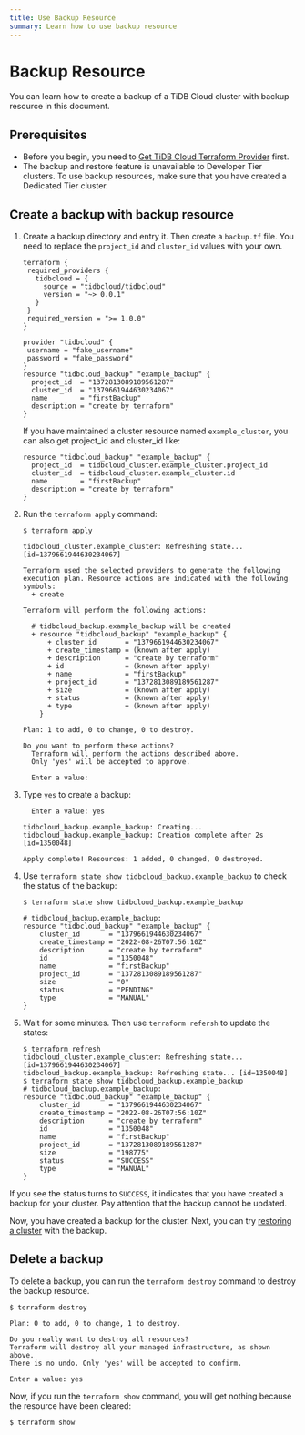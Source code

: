 ```yaml
---
title: Use Backup Resource
summary: Learn how to use backup resource
---
```


# Backup Resource

You can learn how to create a backup of a TiDB Cloud cluster with backup resource in this document.

## Prerequisites

- Before you begin, you need to [Get TiDB Cloud Terraform Provider](/tidb-cloud/terraform/tidbcloud-provider.md) first.
- The backup and restore feature is unavailable to Developer Tier clusters. To use backup resources, make sure that you have created a Dedicated Tier cluster.

## Create a backup with backup resource

1. Create a backup directory and entry it. Then create a `backup.tf` file. You need to replace the `project_id` and `cluster_id` values with your own.

    ```
    terraform {
     required_providers {
       tidbcloud = {
         source = "tidbcloud/tidbcloud"
         version = "~> 0.0.1"
       }
     }
     required_version = ">= 1.0.0"
   }
   
   provider "tidbcloud" {
     username = "fake_username"
     password = "fake_password"
   }
    resource "tidbcloud_backup" "example_backup" {
      project_id  = "1372813089189561287"
      cluster_id  = "1379661944630234067"
      name        = "firstBackup"
      description = "create by terraform"
    }
    ```

   If you have maintained a cluster resource named `example_cluster`, you can also get project_id and cluster_id like:

    ```
    resource "tidbcloud_backup" "example_backup" {
      project_id  = tidbcloud_cluster.example_cluster.project_id
      cluster_id  = tidbcloud_cluster.example_cluster.id
      name        = "firstBackup"
      description = "create by terraform"
    }
    ```

2. Run the `terraform apply` command:

    ```
    $ terraform apply
    
    tidbcloud_cluster.example_cluster: Refreshing state... [id=1379661944630234067]
    
    Terraform used the selected providers to generate the following execution plan. Resource actions are indicated with the following symbols:
      + create
    
    Terraform will perform the following actions:
    
      # tidbcloud_backup.example_backup will be created
      + resource "tidbcloud_backup" "example_backup" {
          + cluster_id       = "1379661944630234067"
          + create_timestamp = (known after apply)
          + description      = "create by terraform"
          + id               = (known after apply)
          + name             = "firstBackup"
          + project_id       = "1372813089189561287"
          + size             = (known after apply)
          + status           = (known after apply)
          + type             = (known after apply)
        }
    
    Plan: 1 to add, 0 to change, 0 to destroy.
    
    Do you want to perform these actions?
      Terraform will perform the actions described above.
      Only 'yes' will be accepted to approve.
    
      Enter a value: 
    ```

3. Type `yes` to create a backup:

    ```
      Enter a value: yes
    
    tidbcloud_backup.example_backup: Creating...
    tidbcloud_backup.example_backup: Creation complete after 2s [id=1350048]
    
    Apply complete! Resources: 1 added, 0 changed, 0 destroyed.
    
    ```

4. Use `terraform state show tidbcloud_backup.example_backup` to check the status of the backup:

    ```
    $ terraform state show tidbcloud_backup.example_backup
    
    # tidbcloud_backup.example_backup:
    resource "tidbcloud_backup" "example_backup" {
        cluster_id       = "1379661944630234067"
        create_timestamp = "2022-08-26T07:56:10Z"
        description      = "create by terraform"
        id               = "1350048"
        name             = "firstBackup"
        project_id       = "1372813089189561287"
        size             = "0"
        status           = "PENDING"
        type             = "MANUAL"
    }
    ```

5. Wait for some minutes. Then use `terraform refersh`  to update the states:

    ```
    $ terraform refresh  
    tidbcloud_cluster.example_cluster: Refreshing state... [id=1379661944630234067]
    tidbcloud_backup.example_backup: Refreshing state... [id=1350048]
    $ terraform state show tidbcloud_backup.example_backup
    # tidbcloud_backup.example_backup:
    resource "tidbcloud_backup" "example_backup" {
        cluster_id       = "1379661944630234067"
        create_timestamp = "2022-08-26T07:56:10Z"
        description      = "create by terraform"
        id               = "1350048"
        name             = "firstBackup"
        project_id       = "1372813089189561287"
        size             = "198775"
        status           = "SUCCESS"
        type             = "MANUAL"
    }
    ```

If you see the status turns to `SUCCESS`, it indicates that you have created a backup for your cluster. Pay attention that the backup cannot be updated.

Now, you have created a backup for the cluster. Next, you can try [restoring a cluster](/tidb-cloud/terraform/restore-resource.md) with the backup.

## Delete a backup

To delete a backup, you can run the `terraform destroy` command to destroy the backup resource.

```
$ terraform destroy

Plan: 0 to add, 0 to change, 1 to destroy.

Do you really want to destroy all resources?
Terraform will destroy all your managed infrastructure, as shown above.
There is no undo. Only 'yes' will be accepted to confirm.

Enter a value: yes
```

Now, if you run the `terraform show` command, you will get nothing because the resource have been cleared:

```
$ terraform show
```